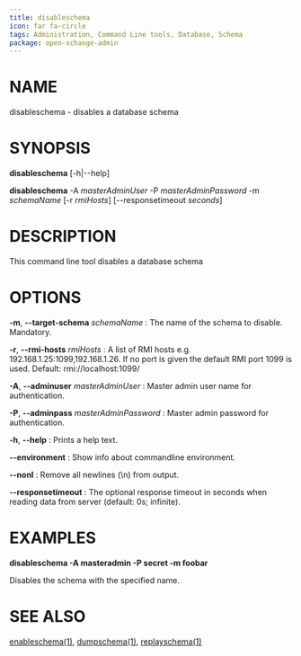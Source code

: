 ```yaml
---
title: disableschema
icon: far fa-circle
tags: Administration, Command Line tools, Database, Schema
package: open-xchange-admin
---
```


# NAME

disableschema - disables a database schema

# SYNOPSIS

**disableschema** [-h|--help]

**disableschema** -A *masterAdminUser* -P *masterAdminPassword* -m *schemaName* [-r *rmiHosts*] [--responsetimeout *seconds*]

# DESCRIPTION

This command line tool disables a database schema

# OPTIONS

**-m**, **--target-schema** *schemaName*
: The name of the schema to disable. Mandatory.

**-r**, **--rmi-hosts** *rmiHosts*
: A list of RMI hosts e.g. 192.168.1.25:1099,192.168.1.26. If no port is given the default RMI port 1099 is used. Default: rmi://localhost:1099/

**-A**, **--adminuser** *masterAdminUser*
: Master admin user name for authentication.

**-P**, **--adminpass** *masterAdminPassword*
: Master admin password for authentication.

**-h**, **--help**
: Prints a help text.

**--environment**
: Show info about commandline environment.

**--nonl**
: Remove all newlines (\\n) from output.

**--responsetimeout**
: The optional response timeout in seconds when reading data from server (default: 0s; infinite).

# EXAMPLES

**disableschema -A masteradmin -P secret -m foobar**

Disables the schema with the specified name.

# SEE ALSO

[enableschema(1)](enableschema.html), [dumpschema(1)](dumpschema.html), [replayschema(1)](replayschema.html)
